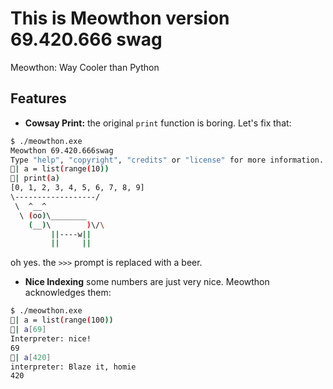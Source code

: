 This is Meowthon version 69.420.666 swag
====================================

Meowthon: Way Cooler than Python


## Features
- **Cowsay Print:** the original `print` function is boring. Let's fix that:

```bash
$ ./meowthon.exe
Meowthon 69.420.666swag
Type "help", "copyright", "credits" or "license" for more information.
🍺| a = list(range(10))
🍺| print(a)
[0, 1, 2, 3, 4, 5, 6, 7, 8, 9]
\------------------/
 \  ^__^
  \ (oo)\________
    (__)\        )\/\
         ||----w||
         ||     ||
```
oh yes. the `>>>` prompt is replaced with a beer.

- **Nice Indexing** some numbers are just very nice. Meowthon acknowledges them:
```bash
$ ./meowthon.exe
🍺| a = list(range(100))
🍺| a[69]
Interpreter: nice!
69
🍺| a[420]
interpreter: Blaze it, homie
420
```
